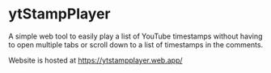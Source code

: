 # ytStampPlayer
A simple web tool to easily play a list of YouTube timestamps without having to open multiple tabs or scroll down to a list of timestamps in the comments.

Website is hosted at https://ytstampplayer.web.app/

